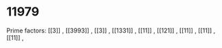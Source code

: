 # 11979

Prime factors: [[3]] , [[3993]] , [[3]] , [[1331]] , [[11]] , [[121]] , [[11]] , [[11]] , [[11]] , 